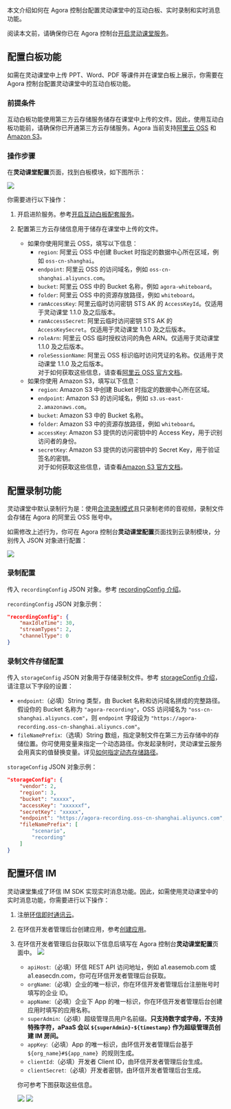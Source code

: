 本文介绍如何在 Agora 控制台配置灵动课堂中的互动白板、实时录制和实时消息功能。

<div class="alert info">阅读本文前，请确保你已在 Agora 控制台<a href="/cn/agora-class/agora_class_enable?platform=Web" target="_blank">开启灵动课堂服务</a>。</div>

## 配置白板功能

如需在灵动课堂中上传 PPT、Word、PDF 等课件并在课堂白板上展示，你需要在 Agora 控制台配置灵动课堂中的互动白板功能。

### 前提条件

互动白板功能使用第三方云存储服务储存在课堂中上传的文件。因此，使用互动白板功能前，请确保你已开通第三方云存储服务。Agora 当前支持<a href="https://www.aliyun.com/product/oss" target="_blank">阿里云 OSS</a> 和 <a href="https://aws.amazon.com/cn/s3/?nc2=h_m1" target="_blank">Amazon S3</a>。

### 操作步骤

在**灵动课堂配置**页面，找到白板模块，如下图所示：

![](https://web-cdn.agora.io/docs-files/1641286710588)

你需要进行以下操作：

1. 开启进阶服务。参考<a href="/cn/whiteboard/enable_whiteboard#开启互动白板配套服务" target="_blank">开启互动白板配套服务</a>。

2. 配置第三方云存储信息用于储存在课堂中上传的文件。

    - 如果你使用阿里云 OSS，填写以下信息：
        - `region`: 阿里云 OSS 中创建 Bucket 时指定的数据中心所在区域，例如 `oss-cn-shanghai`。
        - `endpoint`: 阿里云 OSS 的访问域名，例如 `oss-cn-shanghai.aliyuncs.com`。
        - `bucket`: 阿里云 OSS 中的 Bucket 名称，例如 `agora-whiteboard`。
        - `folder`: 阿里云 OSS 中的资源存放路径，例如 `whiteboard`。
        - `ramAccessKey`: 阿里云临时访问密钥 STS AK 的 `AccessKeyId`。仅适用于灵动课堂 1.1.0 及之后版本。
        - `ramAccessSecret`: 阿里云临时访问密钥 STS AK 的 `AccessKeySecret`。仅适用于灵动课堂 1.1.0 及之后版本。
        - `roleArn`: 阿里云 OSS 临时授权访问的角色 ARN。仅适用于灵动课堂 1.1.0 及之后版本。
        - `roleSessionName`: 阿里云 OSS 标识临时访问凭证的名称。仅适用于灵动课堂 1.1.0 及之后版本。
            <div class="alert info">对于如何获取这些信息，请查看<a href="https://help.aliyun.com/product/31815.html?spm=a2c4g.11186623.3.1.711a65d3R4TYEh" target="_blank">阿里云 OSS 官方文档</a>。</div>
    - 如果你使用 Amazon S3，填写以下信息：
        - `region`: Amazon S3 中创建 Bucket 时指定的数据中心所在区域。
        - `endpoint`: Amazon S3 的访问域名，例如 `s3.us-east-2.amazonaws.com`。
        - `bucket`: Amazon S3 中的 Bucket 名称。
        - `folder`: Amazon S3 中的资源存放路径，例如 `whiteboard`。
        - `accessKey`: Amazon S3 提供的访问密钥中的 Access Key，用于识别访问者的身份。
        - `secretKey`: Amazon S3 提供的访问密钥中的 Secret Key，用于验证签名的密钥。
            <div class="alert info">对于如何获取这些信息，请查看<a href="https://docs.aws.amazon.com/zh_cn/AmazonS3/latest/userguide/Welcome.html" target="_blank">Amazon S3 官方文档</a>。</div>

## 配置录制功能

灵动课堂中默认录制行为是：使用<a href="/cn/cloud-recording/cloud_recording_composite_mode?platform=RESTful" target="_blank">合流录制模式</a>且只录制老师的音视频，录制文件会存储在 Agora 的阿里云 OSS 账号中。

如需修改上述行为，你可在 Agora 控制台**灵动课堂配置**页面找到云录制模块，分别传入 JSON 对象进行配置：

![](https://web-cdn.agora.io/docs-files/1641291167789)

### 录制配置

传入 `recordingConfig` JSON 对象。参考 <a href="/cn/cloud-recording/cloud_recording_api_start?platform=RESTful#recordingConfig" target="_blank">recordingConfig 介绍</a>。

`recordingConfig` JSON 对象示例：

```json
"recordingConfig": {
    "maxIdleTime": 30,
    "streamTypes": 2,
    "channelType": 0
}
```

### 录制文件存储配置

传入 `storageConfig` JSON 对象用于存储录制文件。参考 <a href="/cn/cloud-recording/cloud_recording_api_start?platform=RESTful#storageConfig" target="_blank">storageConfig 介绍</a>，请注意以下字段的设置：

-   `endpoint`:（必填）String 类型，由 Bucket 名称和访问域名拼成的完整路径。假设你的 Bucket 名称为 `"agora-recording"`，OSS 访问域名为 `"oss-cn-shanghai.aliyuncs.com"`，则 `endpoint` 字段设为 `"https://agora-recording.oss-cn-shanghai.aliyuncs.com"`。
-   `fileNamePrefix`:（选填）String 数组，指定录制文件在第三方云存储中的存储位置。你可使用变量来指定一个动态路径。你发起录制时，灵动课堂云服务会用真实的值替换变量。详见[如何指定动态存储路径](/cn/live-streaming/faq/agora_class_dynamic_addr)。

`storageConfig` JSON 对象示例：

```json
"storageConfig": {
    "vendor": 2,
    "region": 3,
    "bucket": "xxxxx",
    "accessKey": "xxxxxxf",
    "secretKey": "xxxxx",
    "endpoint": "https://agora-recording.oss-cn-shanghai.aliyuncs.com",
    "fileNamePrefix": [
        "scenario",
        "recording"
    ]
}
```

## 配置环信 IM

灵动课堂集成了环信 IM SDK 实现实时消息功能。因此，如需使用灵动课堂中的实时消息功能，你需要进行以下操作：

1. 注册<a href="https://console.easemob.com/user/register" target="_blank">环信即时通讯云</a>。
2. 在环信开发者管理后台创建应用</a>，参考<a href="https://docs-im.easemob.com/im/quickstart/guide/experience#创建应用" target="_blank">创建应用</a>。
3. 在环信开发者管理后台获取以下信息后填写在 Agora 控制台**灵动课堂配置**页面中。
   ![](https://web-cdn.agora.io/docs-files/1641291229597)

    - `apiHost`:（必填）环信 REST API 访问地址，例如 a1.easemob.com 或 a1.easecdn.com，你可在环信开发者管理后台获取。
    - `orgName`:（必填）企业的唯一标识，你在环信开发者管理后台注册账号时填写的企业 ID。
    - `appName`:（必填）企业下 App 的唯一标识，你在环信开发者管理后台创建应用时填写的应用名称。
    - `superAdmin`:（必填）超级管理员用户名前缀。**只支持数字或字母，不支持特殊字符，aPaaS 会以 `${superAdmin}-${timestamp}` 作为超级管理员创建 IM 房间。**
    - `appKey`:（必填）App 的唯一标识，由环信开发者管理后台基于 `${org_name}#${app_name} `的规则生成。
    - `clientId`:（必填）开发者 Client ID，由环信开发者管理后台生成。
    - `clientSecret`:（必填）开发者密钥，由环信开发者管理后台生成。

    你可参考下图获取这些信息。

    ![](https://web-cdn.agora.io/docs-files/1631178001176)
    ![](https://web-cdn.agora.io/docs-files/1631178086130)
